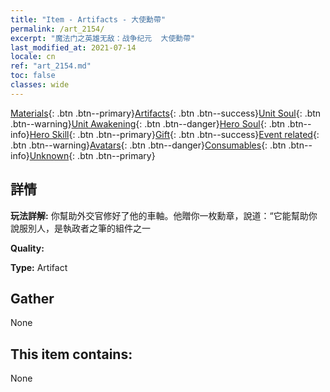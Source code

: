 ```yaml
---
title: "Item - Artifacts - 大使勳帶"
permalink: /art_2154/
excerpt: "魔法门之英雄无敌：战争纪元  大使勳帶"
last_modified_at: 2021-07-14
locale: cn
ref: "art_2154.md"
toc: false
classes: wide
---
```

 [Materials](/ItemsCN/){: .btn .btn--primary}[Artifacts](/ItemsCN/Artifacts/){: .btn .btn--success}[Unit Soul](/ItemsCN/UnitSoul/){: .btn .btn--warning}[Unit Awakening](/ItemsCN/UnitAwakening/){: .btn .btn--danger}[Hero Soul](/ItemsCN/HeroSoul/){: .btn .btn--info}[Hero Skill](/ItemsCN/HeroSkill/){: .btn .btn--primary}[Gift](/ItemsCN/Gift/){: .btn .btn--success}[Event related](/ItemsCN/Events/){: .btn .btn--warning}[Avatars](/ItemsCN/Avatars/){: .btn .btn--danger}[Consumables](/ItemsCN/Consumables/){: .btn .btn--info}[Unknown](/ItemsCN/Unknown/){: .btn .btn--primary}

## 詳情
 **玩法詳解:** 你幫助外交官修好了他的車軸。他贈你一枚勳章，說道：“它能幫助你說服別人，是執政者之筆的組件之一

 **Quality:** 

 **Type:** Artifact

## Gather

  None

## This item contains:

  None

